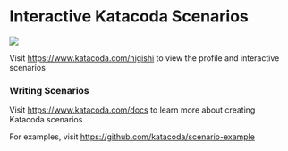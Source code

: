 # Interactive Katacoda Scenarios

[![](http://shields.katacoda.com/katacoda/nigishi/count.svg)](https://www.katacoda.com/nigishi "Get your profile on Katacoda.com")

Visit https://www.katacoda.com/nigishi to view the profile and interactive scenarios

### Writing Scenarios
Visit https://www.katacoda.com/docs to learn more about creating Katacoda scenarios

For examples, visit https://github.com/katacoda/scenario-example
